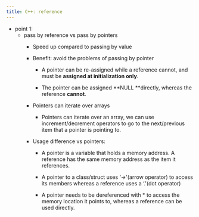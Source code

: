 ```yaml
---
title: C++: reference
---
```


- point 1:
	 - pass by reference vs pass by pointers
		 - Speed up compared to passing by value

		 - Benefit: avoid the problems of passing by pointer
			 - A pointer can be re-assigned while a reference cannot, and must be **assigned at initialization only**.

			 - The pointer can be assigned **NULL **directly, whereas the reference **cannot**.

		 - Pointers can iterate over arrays
			 - Pointers can iterate over an array, we can use increment/decrement operators to go to the next/previous item that a pointer is pointing to.

		 - Usage difference vs pointers:
			 - A pointer is a variable that holds a memory address. A reference has the same memory address as the item it references.

			 - A pointer to a class/struct uses ‘->'(arrow operator) to access its members whereas a reference uses a ‘.'(dot operator)

			 - A pointer needs to be dereferenced with * to access the memory location it points to, whereas a reference can be used directly.
